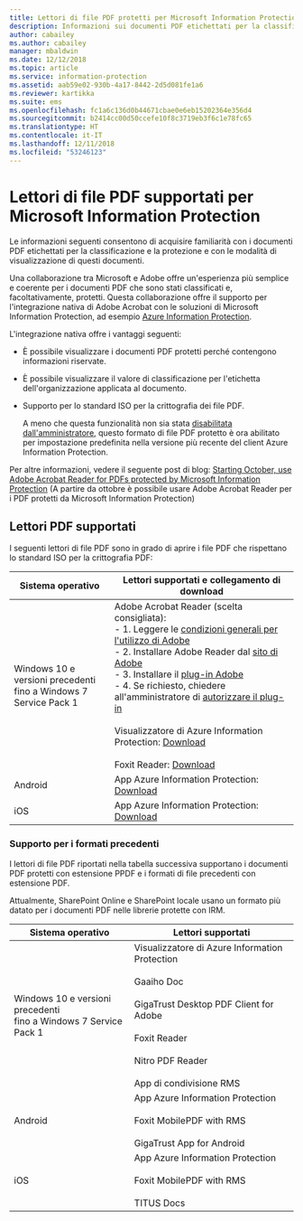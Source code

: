 ```yaml
---
title: Lettori di file PDF protetti per Microsoft Information Protection
description: Informazioni sui documenti PDF etichettati per la classificazione e la protezione e sulle relative modalità di visualizzazione.
author: cabailey
ms.author: cabailey
manager: mbaldwin
ms.date: 12/12/2018
ms.topic: article
ms.service: information-protection
ms.assetid: aab59e02-930b-4a17-8442-2d5d081fe1a6
ms.reviewer: kartikka
ms.suite: ems
ms.openlocfilehash: fc1a6c136d0b44671cbae0e6eb15202364e356d4
ms.sourcegitcommit: b2414cc00d50ccefe10f8c3719eb3f6c1e78fc65
ms.translationtype: HT
ms.contentlocale: it-IT
ms.lasthandoff: 12/11/2018
ms.locfileid: "53246123"
---
```

# <a name="supported-pdf-readers-for-microsoft-information-protection"></a>Lettori di file PDF supportati per Microsoft Information Protection

Le informazioni seguenti consentono di acquisire familiarità con i documenti PDF etichettati per la classificazione e la protezione e con le modalità di visualizzazione di questi documenti.

Una collaborazione tra Microsoft e Adobe offre un'esperienza più semplice e coerente per i documenti PDF che sono stati classificati e, facoltativamente, protetti. Questa collaborazione offre il supporto per l'integrazione nativa di Adobe Acrobat con le soluzioni di Microsoft Information Protection, ad esempio [Azure Information Protection](../what-is-information-protection.md). 

L'integrazione nativa offre i vantaggi seguenti:

- È possibile visualizzare i documenti PDF protetti perché contengono informazioni riservate.

- È possibile visualizzare il valore di classificazione per l'etichetta dell'organizzazione applicata al documento.

- Supporto per lo standard ISO per la crittografia dei file PDF.
    
    A meno che questa funzionalità non sia stata [disabilitata dall'amministratore](client-admin-guide-customizations.md#dont-protect-pdf-files-by-using-the-iso-standard-for-pdf-encryption), questo formato di file PDF protetto è ora abilitato per impostazione predefinita nella versione più recente del client Azure Information Protection.

Per altre informazioni, vedere il seguente post di blog: [Starting October, use Adobe Acrobat Reader for PDFs protected by Microsoft Information Protection](https://techcommunity.microsoft.com/t5/Azure-Information-Protection/Starting-October-use-Adobe-Acrobat-Reader-for-PDFs-protected-by/ba-p/262738) (A partire da ottobre è possibile usare Adobe Acrobat Reader per i PDF protetti da Microsoft Information Protection)

## <a name="supported-pdf-readers"></a>Lettori PDF supportati

I seguenti lettori di file PDF sono in grado di aprire i file PDF che rispettano lo standard ISO per la crittografia PDF:

|Sistema operativo|Lettori supportati e collegamento di download|
|----------------|-----------------------------------|
|Windows 10 e versioni precedenti<br />fino a Windows 7 Service Pack 1|Adobe Acrobat Reader (scelta consigliata):<br />-  1. Leggere le [condizioni generali per l'utilizzo di Adobe](https://www.adobe.com/legal/terms.html) <br />- 2. Installare Adobe Reader dal [sito di Adobe](https://www.adobe.com/)<br />- 3. Installare il [plug-in Adobe](https://go.microsoft.com/fwlink/?linkid=2050049)<br />- 4. Se richiesto, chiedere all'amministratore di [autorizzare il plug-in](https://techcommunity.microsoft.com/t5/Azure-Information-Protection/General-Availability-of-Adobe-Acrobat-Reader-integration-with/ba-p/298396) <br /><br /> Visualizzatore di Azure Information Protection: [Download](https://go.microsoft.com/fwlink/?linkid=838993)<br /><br />Foxit Reader: [Download](https://www.foxitsoftware.com/pdf-reader/)|
|Android|App Azure Information Protection: [Download](https://go.microsoft.com/fwlink/?LinkId=325340)|
|iOS|App Azure Information Protection: [Download](https://go.microsoft.com/fwlink/?LinkId=325338)|

### <a name="support-for-previous-formats"></a>Supporto per i formati precedenti

I lettori di file PDF riportati nella tabella successiva supportano i documenti PDF protetti con estensione PPDF e i formati di file precedenti con estensione PDF.

Attualmente, SharePoint Online e SharePoint locale usano un formato più datato per i documenti PDF nelle librerie protette con IRM.


|Sistema operativo|Lettori supportati|
|----------------|-----------------------------------|
|Windows 10 e versioni precedenti<br />fino a Windows 7 Service Pack 1|Visualizzatore di Azure Information Protection<br /><br />Gaaiho Doc<br /><br />GigaTrust Desktop PDF Client for Adobe<br /><br />Foxit Reader<br /><br />Nitro PDF Reader<br /><br />App di condivisione RMS|
|Android|App Azure Information Protection<br /><br />Foxit MobilePDF with RMS<br /><br />GigaTrust App for Android|
|iOS|App Azure Information Protection<br /><br />Foxit MobilePDF with RMS<br /><br />TITUS Docs|
